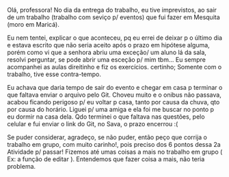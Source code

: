 Olá, professora! No dia da entrega do trabalho, eu tive imprevistos, ao sair de um trabalho (trabalho com seviço p/ eventos) que fui fazer em Mesquita (moro em Maricá).

Eu nem tentei, explicar o que aconteceu, pq eu errei de deixar p o último dia e estava escrito que não seria aceito após o prazo em hipótese alguma, porém como vi que a senhora abriu uma exceção/ um aluno lá da sala, resolvi perguntar, se pode abrir uma esceção p/ mim tbm...
Eu sempre acompanhei as aulas direitinho e fiz os exercícios. certinho; Somente com o trabalho, tive esse contra-tempo.

Eu achava que daria tempo de sair do evento e chegar em casa p terminar o que faltava enviar o arquivo pelo Git.
Choveu muito e  o onibus não passava, acabou ficando perigoso p/ eu voltar p casa, tanto por causa da chuva, qto por causa do horário. Liguei p/ uma amiga e ela foi me buscar no ponto p eu dormir na casa dela. Qdo terminei o que faltava nas questões, pelo celular e fui enviar o link do Git, no Sava, o prazo encerrou :(


Se puder considerar, agradeço, se não puder, então peço que corrija o trabalho em grupo, com muito carinho!, pois preciso dos 6 pontos dessa 2a Atividade p/ passar! Fizemos até umas coisas a mais no trabalho em grupo ( Ex: a função de editar ). Entendemos que fazer coisa a mais, não teria problema.
